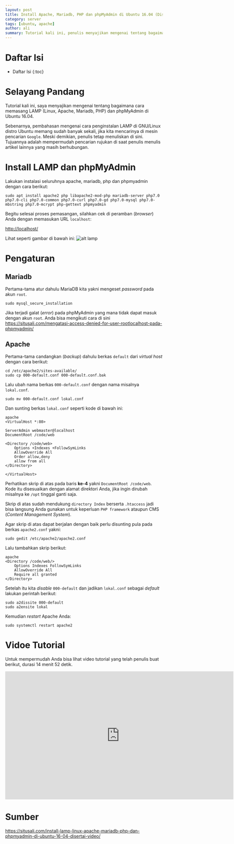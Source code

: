 ```yaml
---
layout: post
title: Install Apache, Mariadb, PHP dan phpMyAdmin di Ubuntu 16.04 (Disertai Video)
category: server
tags: [ubuntu, apache]
author: ali
summary: Tutorial kali ini, penulis menyajikan mengenai tentang bagaimana cara memasang (_install_) LAMP (Linux, Apache, Mariadb, PHP) dan phpMyAdmin di Ubuntu 16.04.
---
```


# Daftar Isi

* Daftar Isi
{:toc}

# Selayang Pandang

Tutorial kali ini, saya menyajikan mengenai tentang bagaimana cara memasang LAMP (Linux, Apache, Mariadb, PHP) dan phpMyAdmin di Ubuntu 16.04.

Sebenarnya, pembahasan mengenai cara penginstalan LAMP di GNU/Linux distro Ubuntu memang sudah banyak sekali, jika kita mencarinya di mesin pencarian `Google`. Meski demikian, penulis tetap menuliskan di sini. Tujuannya adalah mempermudah pencarian rujukan di saat penulis menulis artikel lainnya yang masih berhubungan.

# Install LAMP dan phpMyAdmin

Lakukan instalasi seluruhnya apache, mariadb, php dan phpmyadmin dengan cara berikut:

```
sudo apt install apache2 php libapache2-mod-php mariadb-server php7.0 php7.0-cli php7.0-common php7.0-curl php7.0-gd php7.0-mysql php7.0-mbstring php7.0-mcrypt php-gettext phpmyadmin
```

Begitu selesai proses pemasangan, silahkan cek di peramban (_browser_) Anda dengan memasukan URL `localhost`:

<http://localhost/>

Lihat seperti gambar di bawah ini:
![alt lamp](https://situsali.com/wp-content/uploads/2016/06/apache-on.png "LAMP")

# Pengaturan

## Mariadb

Pertama-tama atur dahulu MariaDB kita yakni mengeset _password_ pada akun `root`.

```
sudo mysql_secure_installation
```

Jika terjadi galat (_error_) pada phpMyAdmin yang mana tidak dapat masuk dengan akun `root`. Anda bisa mengikuti cara di sini <https://situsali.com/mengatasi-access-denied-for-user-rootlocalhost-pada-phpmyadmin/>

## Apache

Pertama-tama candangkan (_backup_) dahulu berkas `default` dari _virtual host_ dengan cara berikut:

```
cd /etc/apache2/sites-available/
sudo cp 000-default.conf 000-default.conf.bak
```
Lalu ubah nama berkas `000-default.conf` dengan nama misalnya `lokal.conf`.

```
sudo mv 000-default.conf lokal.conf
```
Dan sunting berkas `lokal.conf` seperti kode di bawah ini:

```
apache
<VirtualHost *:80>

ServerAdmin webmaster@localhost
DocumentRoot /code/web

<Directory /code/web>
    Options +Indexes +FollowSymLinks
    AllowOverride All
    Order allow,deny
    allow from all
</Directory>

</VirtualHost>
```
Perhatikan skrip di atas pada baris **ke-4** yakni `DocumentRoot /code/web`. Kode itu disesuaikan dengan alamat direktori Anda, jika ingin dirubah misalnya ke `/opt` tinggal ganti saja.

Skrip di atas sudah mendukung `directory Index` berserta `.htaccess` jadi bisa langsung Anda gunakan untuk keperluan `PHP framework` ataupun CMS (_Content Management System_).

Agar skrip di atas dapat berjalan dengan baik perlu disunting pula pada berkas `apache2.conf` yakni:

```
sudo gedit /etc/apache2/apache2.conf
```
Lalu tambahkan skrip berikut:

```
apache
<Directory /code/web/>
    Options Indexes FollowSymLinks
    AllowOverride All
    Require all granted
</Directory>
```

Setelah itu kita _disable_ `000-default` dan jadikan `lokal.conf` sebagai _default_ lakukan perintah berikut:

```
sudo a2dissite 000-default
sudo a2ensite lokal
```
Kemudian _restart_ Apache Anda:

```
sudo systemctl restart apache2
```

# Vidoe Tutorial

Untuk mempermudah Anda bisa lihat video tutorial yang telah penulis buat berikut, durasi 14 menit 52 detik.

<iframe width="730" height="410" src="https://www.youtube.com/embed/E2jeXkfPX64" frameborder="0" allowfullscreen></iframe>

# Sumber

<https://situsali.com/install-lamp-linux-apache-mariadb-php-dan-phpmyadmin-di-ubuntu-16-04-disertai-video/>
